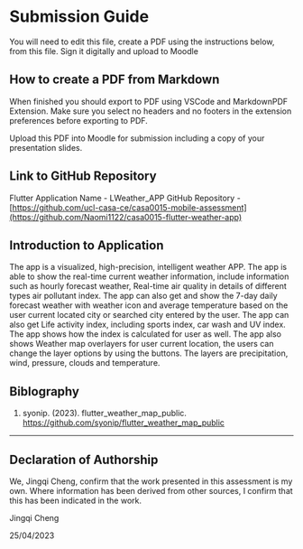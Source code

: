 <!---

---
title: "CASA0017: Web Architecture Final Assessment"
author: "Jingqi Cheng"
date: "25 Apr 2023"
---

-->

# Submission Guide

You will need to edit this file, create a PDF using the instructions below, from this file.   Sign it digitally and upload to Moodle

## How to create a PDF from Markdown
When finished you should export to PDF using VSCode and MarkdownPDF Extension. Make sure you select no headers and no footers in the
extension preferences before exporting to PDF.   

Upload this PDF into Moodle for submission including a copy of your presentation slides.

## Link to GitHub Repository

Flutter Application Name - LWeather_APP
GitHub Repository - [https://github.com/ucl-casa-ce/casa0015-mobile-assessment](https://github.com/Naomi1122/casa0015-flutter-weather-app)

## Introduction to Application

The app is a visualized, high-precision, intelligent weather APP. The app is able to show the real-time current weather information, include information such as hourly forecast weather, Real-time air quality in details of different types air pollutant index. The app can also get and show the 7-day daily forecast weather with weather icon and average temperature based on the user current located city or searched city entered by the user.
The app can also get Life activity index, including sports index, car wash and UV index. The app shows how the index is calculated for user as well.
The app also shows Weather map overlayers for user current location, the users can change the layer options by using the buttons. The layers are precipitation, wind, pressure, clouds and temperature.


## Biblography

1. syonip. (2023). flutter_weather_map_public. <https://github.com/syonip/flutter_weather_map_public>


----

## Declaration of Authorship

We, Jingqi Cheng, confirm that the work presented in this assessment is my own. Where information has been derived from other sources, I confirm that this has been indicated in the work.


Jingqi Cheng

25/04/2023
